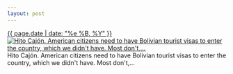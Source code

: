 ```yaml
---
layout: post
---
```


<p>
  <time><a href="/135">{{ page.date | date: "%e %B, %Y" }}</a></time>
  <a href="/135"><img src="{{ site.assets_url }}/135-640.jpg" srcset="{{ site.assets_url }}/135-1280.jpg 1280w, {{ site.assets_url }}/135-960.jpg 960w, {{ site.assets_url }}/135-640.jpg 640w, {{ site.assets_url }}/135-320.jpg 320w" sizes="(min-width: 700px) 50vw, calc(100vw - 2rem)" alt="Hito Cajón. American citizens need to have Bolivian tourist visas to enter the country, which we didn&#x27;t have. Most don&#x27;t,..." /></a>
  <span>Hito Cajón. American citizens need to have Bolivian tourist visas to enter the country, which we didn&#x27;t have. Most don&#x27;t,...</span>
</p>
